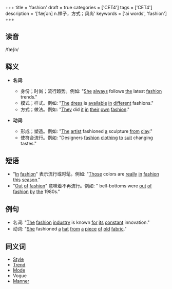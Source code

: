+++
title = 'fashion'
draft = true
categories = ['CET4']
tags = ['CET4']
description = '[ˈfæ∫ən] n.样子，方式；风尚'
keywords = ['ai words', 'fashion']
+++

## 读音
/fæʃn/

## 释义
- **名词**: 
    - 身份；时尚；流行趋势。例如: "[She](/post/she/) [always](/post/always/) follows [the](/post/the/) latest [fashion](/post/fashion/) trends."
    - 模式；样式。例如: "[The](/post/the/) [dress](/post/dress/) is [available](/post/available/) [in](/post/in/) [different](/post/different/) fashions."
    - 方式；做法。例如: "[They](/post/they/) did [it](/post/it/) [in](/post/in/) [their](/post/their/) [own](/post/own/) [fashion](/post/fashion/)."

- **动词**:
    - 形成；塑造。例如: "[The](/post/the/) [artist](/post/artist/) fashioned [a](/post/a/) sculpture [from](/post/from/) [clay](/post/clay/)."
    - 使符合流行。例如: "Designers [fashion](/post/fashion/) [clothing](/post/clothing/) [to](/post/to/) [suit](/post/suit/) changing tastes."

## 短语
- "[In](/post/in/) [fashion](/post/fashion/)" 表示流行或时髦。例如: "[Those](/post/those/) colors are [really](/post/really/) [in](/post/in/) [fashion](/post/fashion/) [this](/post/this/) [season](/post/season/)."
- "[Out](/post/out/) [of](/post/of/) [fashion](/post/fashion/)" 意味着不再流行。例如: " bell-bottoms were [out](/post/out/) [of](/post/of/) [fashion](/post/fashion/) [by](/post/by/) [the](/post/the/) 1980s."

## 例句
- 名词: "[The](/post/the/) [fashion](/post/fashion/) [industry](/post/industry/) is known [for](/post/for/) [its](/post/its/) [constant](/post/constant/) innovation."
- 动词: "[She](/post/she/) fashioned [a](/post/a/) [hat](/post/hat/) [from](/post/from/) [a](/post/a/) [piece](/post/piece/) [of](/post/of/) [old](/post/old/) [fabric](/post/fabric/)."

## 同义词
- [Style](/post/style/)
- [Trend](/post/trend/)
- [Mode](/post/mode/)
- Vogue
- [Manner](/post/manner/)
